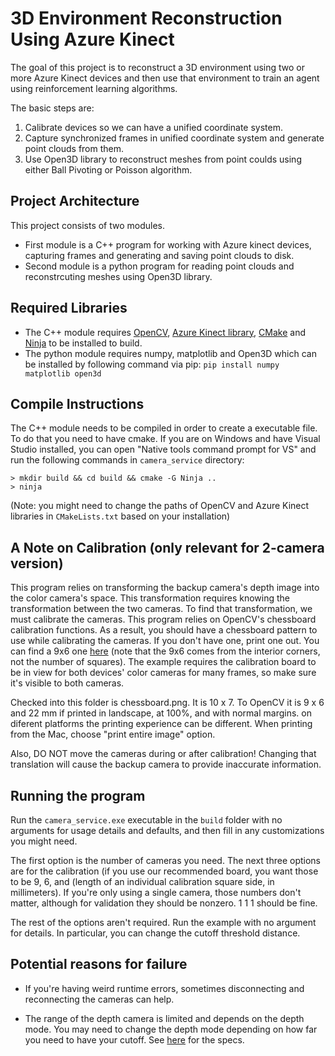 # 3D Environment Reconstruction Using Azure Kinect

The goal of this project is to reconstruct a 3D environment using two or more Azure Kinect devices and then use that environment to train an agent using reinforcement learning algorithms.

The basic steps are:
  1. Calibrate devices so we can have a unified coordinate system.
  2. Capture synchronized frames in unified coordinate system and generate point clouds from them.
  3. Use Open3D library to reconstruct meshes from point coulds using either Ball Pivoting or Poisson algorithm.

## Project Architecture

This project consists of two modules. 
  - First module is a C++ program for working with Azure kinect devices, capturing frames and generating and saving point clouds to disk.
  - Second module is a python program for reading point clouds and reconstrcuting meshes using Open3D library.

## Required Libraries

  - The C++ module requires [OpenCV](https://opencv.org/releases/), [Azure Kinect library](https://docs.microsoft.com/en-us/azure/kinect-dk/set-up-azure-kinect-dk), [CMake](https://cmake.org/install/) and [Ninja](https://github.com/rwols/CMakeBuilder/wiki/Ninja-for-Windows-Installation-Instructions) to be installed to build.
  - The python module requires numpy, matplotlib and Open3D which can be installed by following command via pip:
`pip install numpy matplotlib open3d`

## Compile Instructions

The C++ module needs to be compiled in order to create a executable file. To do that you need to have cmake. If you are on Windows and have Visual Studio installed, you can open "Native tools command prompt for VS" and run the following commands in `camera_service`
 directory:
 ```
 > mkdir build && cd build && cmake -G Ninja ..
 > ninja
 ```
 (Note: you might need to change the paths of OpenCV and Azure Kinect libraries in `CMakeLists.txt` based on your installation)
 
## A Note on Calibration (only relevant for 2-camera version)

This program relies on transforming the backup camera's depth image into the color camera's space. This transformation requires knowing the transformation between the two cameras. To find that transformation, we must calibrate the cameras.
This program relies on OpenCV's chessboard calibration functions. As a result, you should have a chessboard pattern to use while calibrating the cameras. If you don't have one, print one out. You can find a 9x6 one
[here](https://docs.opencv.org/2.4/_downloads/pattern.png) (note that the 9x6 comes from the interior corners, not the number of squares). The example requires the calibration board to be in view for both devices' color cameras for many frames, so make sure it's visible to both cameras.

Checked into this folder is chessboard.png. It is 10 x 7. To OpenCV it is 9 x 6 and 22 mm if printed in landscape, at 100%, and with normal margins. on diferent platforms the printing experience can be different. When printing from the Mac, choose "print entire image" option.

Also, DO NOT move the cameras during or after calibration! Changing that translation will cause the backup camera to provide inaccurate information.

## Running the program

Run the `camera_service.exe` executable in the `build` folder with no arguments for usage details and defaults, and then fill in any customizations you might need.

The first option is the number of cameras you need. The next three options are for the calibration (if you use our recommended board, you want those to be 9, 6, and (length of an individual calibration square side, in millimeters). If you're only using a single camera, those numbers don't matter, although for validation they should be nonzero. 1 1 1 should be fine.

The rest of the options aren't required. Run the example with no argument for details. In particular, you can change the cutoff threshold distance.

## Potential reasons for failure

- If you're having weird runtime errors, sometimes disconnecting and reconnecting the cameras can help.

- The range of the depth camera is limited and depends on the depth mode. You may need to change the depth mode depending on how far you need to have your cutoff. See [here](https://docs.microsoft.com/en-us/azure/Kinect-dk/hardware-specification) for the specs.
